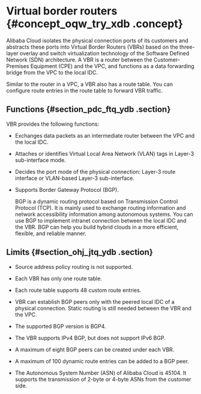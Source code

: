 # Virtual border routers {#concept_oqw_try_xdb .concept}

Alibaba Cloud isolates the physical connection ports of its customers and abstracts these ports into Virtual Border Routers \(VBRs\) based on the three-layer overlay and switch virtualization technology of the Software Defined Network \(SDN\) architecture. A VBR is a router between the Customer-Premises Equipment \(CPE\) and the VPC, and functions as a data forwarding bridge from the VPC to the local IDC.

Similar to the router in a VPC, a VBR also has a route table. You can configure route entries in the route table to forward VBR traffic.

## Functions {#section_pdc_ftq_ydb .section}

VBR provides the following functions:

-   Exchanges data packets as an intermediate router between the VPC and the local IDC.

-   Attaches or identifies Virtual Local Area Network \(VLAN\) tags in Layer-3 sub-interface mode.

-   Decides the port mode of the physical connection: Layer-3 route interface or VLAN-based Layer-3 sub-interface.

-   Supports Border Gateway Protocol \(BGP\).

    BGP is a dynamic routing protocol based on Transmission Control Protocol \(TCP\). It is mainly used to exchange routing information and network accessibility information among autonomous systems. You can use BGP to implement intranet connection between the local IDC and the VBR. BGP can help you build hybrid clouds in a more efficient, flexible, and reliable manner.


## Limits {#section_ohj_jtq_ydb .section}

-   Source address policy routing is not supported.

-   Each VBR has only one route table.

-   Each route table supports 48 custom route entries.

-   VBR can establish BGP peers only with the peered local IDC of a physical connection. Static routing is still needed between the VBR and the VPC.

-   The supported BGP version is BGP4.

-   The VBR supports IPv4 BGP, but does not support IPv6 BGP.

-   A maximum of eight BGP peers can be created under each VBR.

-   A maximum of 100 dynamic route entries can be added to a BGP peer.

-   The Autonomous System Number \(ASN\) of Alibaba Cloud is 45104. It supports the transmission of 2-byte or 4-byte ASNs from the customer side.



